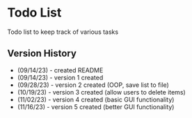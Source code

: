 # Todo List
Todo list to keep track of various tasks
## Version History
 - (09/14/23) - created README
 - (09/14/23) - version 1 created
 - (09/28/23) - version 2 created (OOP, save list to file) 
 - (10/19/23) - version 3 created (allow users to delete items)
 - (11/02/23) - version 4 created (basic GUI functionality)
 - (11/16/23) - version 5 created (better GUI functionality)
